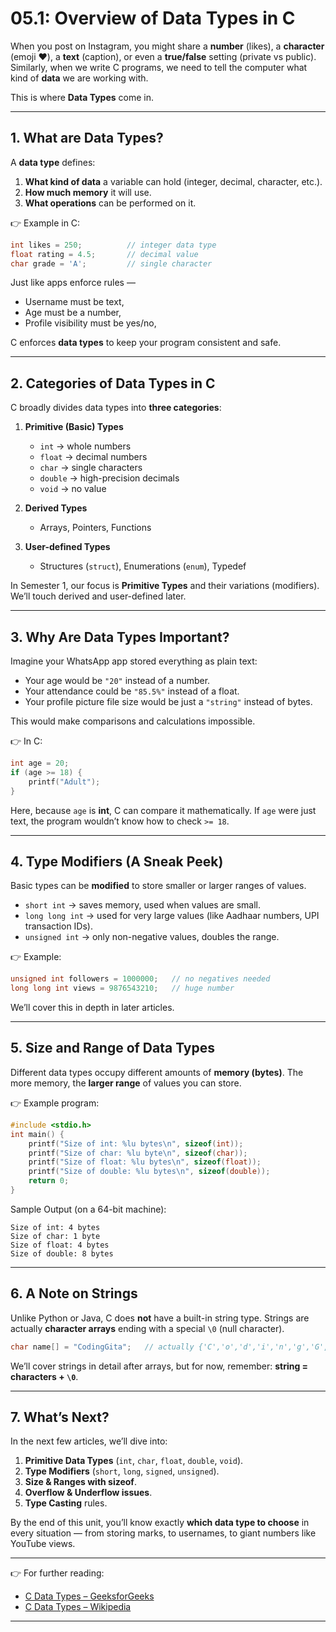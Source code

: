 # 05.1: Overview of Data Types in C

When you post on Instagram, you might share a **number** (likes), a **character** (emoji ❤️), a **text** (caption), or even a **true/false** setting (private vs public).
Similarly, when we write C programs, we need to tell the computer what kind of **data** we are working with.

This is where **Data Types** come in.

---

## 1. What are Data Types?

A **data type** defines:

1. **What kind of data** a variable can hold (integer, decimal, character, etc.).
2. **How much memory** it will use.
3. **What operations** can be performed on it.

👉 Example in C:

```c
int likes = 250;          // integer data type
float rating = 4.5;       // decimal value
char grade = 'A';         // single character
```

Just like apps enforce rules —

* Username must be text,
* Age must be a number,
* Profile visibility must be yes/no,

C enforces **data types** to keep your program consistent and safe.

---

## 2. Categories of Data Types in C

C broadly divides data types into **three categories**:

1. **Primitive (Basic) Types**

   * `int` → whole numbers
   * `float` → decimal numbers
   * `char` → single characters
   * `double` → high-precision decimals
   * `void` → no value

2. **Derived Types**

   * Arrays, Pointers, Functions

3. **User-defined Types**

   * Structures (`struct`), Enumerations (`enum`), Typedef

In Semester 1, our focus is **Primitive Types** and their variations (modifiers). We’ll touch derived and user-defined later.

---

## 3. Why Are Data Types Important?

Imagine your WhatsApp app stored everything as plain text:

* Your age would be `"20"` instead of a number.
* Your attendance could be `"85.5%"` instead of a float.
* Your profile picture file size would be just a `"string"` instead of bytes.

This would make comparisons and calculations impossible.

👉 In C:

```c
int age = 20;
if (age >= 18) {
    printf("Adult");
}
```

Here, because `age` is **int**, C can compare it mathematically. If `age` were just text, the program wouldn’t know how to check `>= 18`.

---

## 4. Type Modifiers (A Sneak Peek)

Basic types can be **modified** to store smaller or larger ranges of values.

* `short int` → saves memory, used when values are small.
* `long long int` → used for very large values (like Aadhaar numbers, UPI transaction IDs).
* `unsigned int` → only non-negative values, doubles the range.

👉 Example:

```c
unsigned int followers = 1000000;   // no negatives needed
long long int views = 9876543210;   // huge number
```

We’ll cover this in depth in later articles.

---

## 5. Size and Range of Data Types

Different data types occupy different amounts of **memory (bytes)**.
The more memory, the **larger range** of values you can store.

👉 Example program:

```c
#include <stdio.h>
int main() {
    printf("Size of int: %lu bytes\n", sizeof(int));
    printf("Size of char: %lu byte\n", sizeof(char));
    printf("Size of float: %lu bytes\n", sizeof(float));
    printf("Size of double: %lu bytes\n", sizeof(double));
    return 0;
}
```

Sample Output (on a 64-bit machine):

```
Size of int: 4 bytes
Size of char: 1 byte
Size of float: 4 bytes
Size of double: 8 bytes
```

---

## 6. A Note on Strings 

Unlike Python or Java, C does **not** have a built-in string type.
Strings are actually **character arrays** ending with a special `\0` (null character).

```c
char name[] = "CodingGita";   // actually {'C','o','d','i','n','g','G','i','t','a','\0'}
```

We’ll cover strings in detail after arrays, but for now, remember: **string = characters + `\0`**.

---

## 7. What’s Next?

In the next few articles, we’ll dive into:

1. **Primitive Data Types** (`int`, `char`, `float`, `double`, `void`).
2. **Type Modifiers** (`short`, `long`, `signed`, `unsigned`).
3. **Size & Ranges with sizeof**.
4. **Overflow & Underflow issues**.
5. **Type Casting** rules.

By the end of this unit, you’ll know exactly **which data type to choose** in every situation — from storing marks, to usernames, to giant numbers like YouTube views.

---

👉 For further reading:

* [C Data Types – GeeksforGeeks](https://www.geeksforgeeks.org/data-types-in-c/)
* [C Data Types – Wikipedia](https://en.wikipedia.org/wiki/C_data_types)

---
